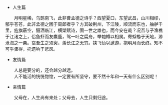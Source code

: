 - 人生篇  

&emsp;&emsp;月明星稀，乌鹊南飞，此非曹孟德之诗乎？西望夏口，东望武昌，山川相缪，郁乎苍苍，此非孟德之困于周郎者乎？方其破荆州，下江陵，顺流而东也，舳舻千里，旌旗蔽空，酾酒临江，横槊赋诗，固一世之雄也，而今安在哉？况吾与子渔樵于江渚之上，侣鱼虾而友麋鹿，驾一叶之扁舟，举匏樽以相属。寄蜉蝣于天地，渺沧海之一粟。哀吾生之须臾，羡长江之无穷。挟飞仙以遨游，抱明月而长终。知不可乎骤得，托遗响于悲风。  

- 友情篇

&emsp;&emsp;人总是要分的，还会越分越远。  
&emsp;&emsp;人不能活的恍恍惚惚，一定要有所坚守，要不然十年和一天有什么区别呢！

- 亲情篇  

&emsp;&emsp;父母在，人生尚有来处；父母去，人生只剩归途。